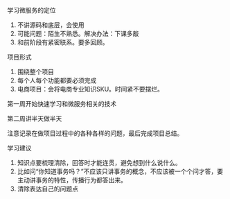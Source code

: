 学习微服务的定位

1. 不讲源码和底层，会使用
2. 可能问题：陌生不熟悉。解决办法：下课多敲
3. 和前阶段有紧密联系。要多回顾。

项目形式

1. 围绕整个项目
2. 每个人每个功能都要必须完成
3. 电商项目：会将电商专业知识SKU。时间紧不要摆烂。

第一周开始快速学习和微服务相关的技术

第二周讲半天做半天

注意记录在做项目过程中的各种各样的问题，最后完成项目总结。

学习建议

1. 知识点要梳理清除，回答时才能连贯，避免想到什么说什么。
2. 比如问“你知道事务吗？”不应该只讲事务的概念，不应该被一个个问才答，要主动讲事务的特性，传播行为都答出来。
3. 清除表达自己的问题点